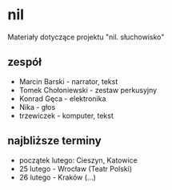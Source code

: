 nil
===

Materiały dotyczące projektu "nil. słuchowisko"

zespół
------
 - Marcin Barski - narrator, tekst
 - Tomek Chołoniewski - zestaw perkusyjny
 - Konrad Gęca - elektronika
 - Nika - głos
 - trzewiczek - komputer, tekst

najbliższe terminy
------------------
 - początek lutego: Cieszyn, Katowice
 - 25 lutego - Wrocław (Teatr Polski)
 - 26 lutego - Kraków (...)
